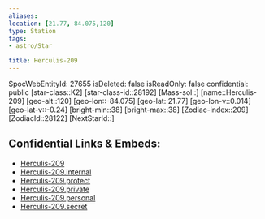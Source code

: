 ```yaml
---
aliases: 
location: [21.77,-84.075,120]
type: Station
tags:
- astro/Star

title: Herculis-209
---
```

SpocWebEntityId: 27655
isDeleted: false
isReadOnly: false
confidential: public
[star-class::K2]
[star-class-id::28192]
[Mass-sol::]
[name::Herculis-209]
[geo-alt::120]
[geo-lon::-84.075]
[geo-lat::21.77]
[geo-lon-v::0.014]
[geo-lat-v::-0.24]
[bright-min::38]
[bright-max::38]
[Zodiac-index::209]
[ZodiacId::28122]
[NextStarId::]



## Confidential Links & Embeds: 
- [Herculis-209](../../../_public/astro/Star/Herculis-209.md) 
- [Herculis-209.internal](../../../_internal/astro/Star/Herculis-209.internal.md) 
- [Herculis-209.protect](../../../_protect/astro/Star/Herculis-209.protect.md) 
- [Herculis-209.private](../../../_private/astro/Star/Herculis-209.private.md) 
- [Herculis-209.personal](../../../_personal/astro/Star/Herculis-209.personal.md) 
- [Herculis-209.secret](../../../_secret/astro/Star/Herculis-209.secret.md)

